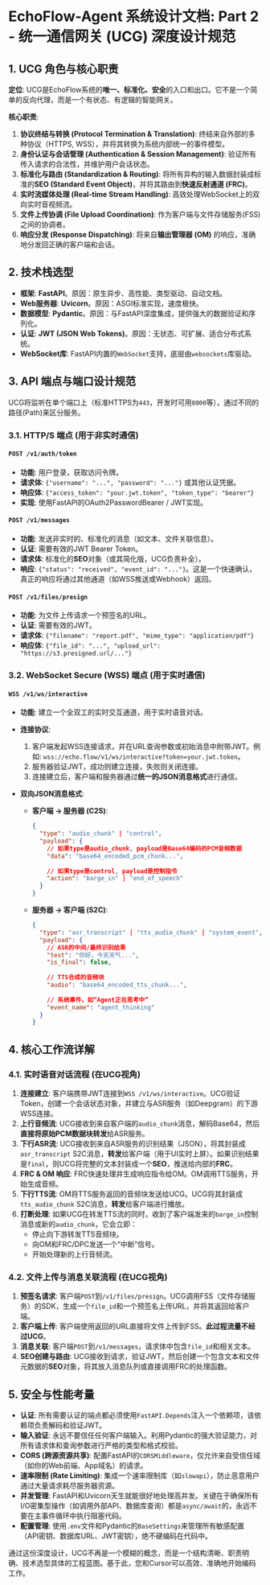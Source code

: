 # **EchoFlow-Agent 系统设计文档: Part 2 - 统一通信网关 (UCG) 深度设计规范**

## 1. UCG 角色与核心职责

**定位**: UCG是EchoFlow系统的**唯一、标准化、安全**的入口和出口。它不是一个简单的反向代理，而是一个有状态、有逻辑的智能网关。

**核心职责**:
1.  **协议终结与转换 (Protocol Termination & Translation)**: 终结来自外部的多种协议（HTTPS, WSS），并将其转换为系统内部统一的事件模型。
2.  **身份认证与会话管理 (Authentication & Session Management)**: 验证所有传入请求的合法性，并维护用户会话状态。
3.  **标准化与路由 (Standardization & Routing)**: 将所有异构的输入数据封装成标准的**SEO (Standard Event Object)**，并将其路由到**快速反射通道 (FRC)**。
4.  **实时流媒体处理 (Real-time Stream Handling)**: 高效处理WebSocket上的双向实时音视频流。
5.  **文件上传协调 (File Upload Coordination)**: 作为客户端与文件存储服务(FSS)之间的协调者。
6.  **响应分发 (Response Dispatching)**: 将来自**输出管理器 (OM)** 的响应，准确地分发回正确的客户端和会话。

## 2. 技术栈选型

*   **框架**: **FastAPI**。原因：原生异步、高性能、类型驱动、自动文档。
*   **Web服务器**: **Uvicorn**。原因：ASGI标准实现，速度极快。
*   **数据模型**: **Pydantic**。原因：与FastAPI深度集成，提供强大的数据验证和序列化。
*   **认证**: **JWT (JSON Web Tokens)**。原因：无状态、可扩展、适合分布式系统。
*   **WebSocket库**: FastAPI内置的`WebSocket`支持，底层由`websockets`库驱动。

## 3. API 端点与端口设计规范

UCG将监听在单个端口上（标准HTTPS为`443`，开发时可用`8000`等），通过不同的路径(Path)来区分服务。

### 3.1. HTTP/S 端点 (用于非实时通信)

#### **`POST /v1/auth/token`**
*   **功能**: 用户登录，获取访问令牌。
*   **请求体**: `{"username": "...", "password": "..."}` 或其他认证凭据。
*   **响应体**: `{"access_token": "your.jwt.token", "token_type": "bearer"}`
*   **实现**: 使用FastAPI的OAuth2PasswordBearer / JWT实现。

#### **`POST /v1/messages`**
*   **功能**: 发送非实时的、标准化的消息（如文本、文件关联信息）。
*   **认证**: 需要有效的JWT Bearer Token。
*   **请求体**: 标准化的**SEO**对象（或其简化版，UCG负责补全）。
*   **响应**: `{"status": "received", "event_id": "..."}`。这是一个快速确认，真正的响应将通过其他通道（如WSS推送或Webhook）返回。

#### **`POST /v1/files/presign`**
*   **功能**: 为文件上传请求一个预签名的URL。
*   **认证**: 需要有效的JWT。
*   **请求体**: `{"filename": "report.pdf", "mime_type": "application/pdf"}`
*   **响应体**: `{"file_id": "...", "upload_url": "https://s3.presigned.url/..."}`

### 3.2. WebSocket Secure (WSS) 端点 (用于实时通信)

#### **`WSS /v1/ws/interactive`**
*   **功能**: 建立一个全双工的实时交互通道，用于实时语音对话。
*   **连接协议**:
    1.  客户端发起WSS连接请求，并在URL查询参数或初始消息中附带JWT。例如: `wss://echo.flow/v1/ws/interactive?token=your.jwt.token`。
    2.  服务器验证JWT，成功则建立连接，失败则关闭连接。
    3.  连接建立后，客户端和服务器通过**统一的JSON消息格式**进行通信。

*   **双向JSON消息格式**:
    *   **客户端 -> 服务器 (C2S)**:
        ```json
        {
          "type": "audio_chunk" | "control",
          "payload": {
            // 如果type是audio_chunk, payload是Base64编码的PCM音频数据
            "data": "base64_encoded_pcm_chunk...", 
            
            // 如果type是control, payload是控制指令
            "action": "barge_in" | "end_of_speech" 
          }
        }
        ```
    *   **服务器 -> 客户端 (S2C)**:
        ```json
        {
          "type": "asr_transcript" | "tts_audio_chunk" | "system_event",
          "payload": {
            // ASR的中间/最终识别结果
            "text": "你好，今天天气...", 
            "is_final": false,
            
            // TTS合成的音频块
            "audio": "base64_encoded_tts_chunk...",
            
            // 系统事件，如“Agent正在思考中”
            "event_name": "agent_thinking"
          }
        }
        ```

## 4. 核心工作流详解

### 4.1. 实时语音对话流程 (在UCG视角)

1.  **连接建立**: 客户端携带JWT连接到`WSS /v1/ws/interactive`。UCG验证Token，创建一个会话状态对象，并建立与ASR服务（如Deepgram）的下游WSS连接。
2.  **上行音频流**: UCG接收到来自客户端的`audio_chunk`消息，解码Base64，然后**直接将原始PCM数据块转发**给ASR服务。
3.  **下行ASR流**: UCG接收到来自ASR服务的识别结果（JSON），将其封装成`asr_transcript` S2C消息，**转发**给客户端（用于UI实时上屏）。如果识别结果是`final`，则UCG将完整的文本封装成一个**SEO**，推送给内部的**FRC**。
4.  **FRC & OM 响应**: FRC快速处理并生成响应指令给OM。OM调用TTS服务，开始生成音频。
5.  **下行TTS流**: OM将TTS服务返回的音频块发送给UCG。UCG将其封装成`tts_audio_chunk` S2C消息，**转发**给客户端进行播放。
6.  **打断处理**: 如果UCG在转发TTS流的同时，收到了客户端发来的`barge_in`控制消息或新的`audio_chunk`，它会立即：
    *   停止向下游转发TTS音频块。
    *   向OM和FRC/DPC发送一个“中断”信号。
    *   开始处理新的上行音频流。

### 4.2. 文件上传与消息关联流程 (在UCG视角)

1.  **预签名请求**: 客户端`POST`到`/v1/files/presign`。UCG调用FSS（文件存储服务）的SDK，生成一个`file_id`和一个预签名上传URL，并将其返回给客户端。
2.  **客户端上传**: 客户端使用返回的URL直接将文件上传到FSS。**此过程流量不经过UCG**。
3.  **消息关联**: 客户端`POST`到`/v1/messages`，请求体中包含`file_id`和相关文本。
4.  **SEO创建与路由**: UCG接收到请求，验证JWT，然后创建一个包含文本和文件元数据的**SEO**对象，将其放入消息队列或直接调用FRC的处理函数。

## 5. 安全与性能考量

*   **认证**: 所有需要认证的端点都必须使用`FastAPI.Depends`注入一个依赖项，该依赖项负责解码和验证JWT。
*   **输入验证**: 永远不要信任任何客户端输入。利用Pydantic的强大验证能力，对所有请求体和查询参数进行严格的类型和格式校验。
*   **CORS (跨源资源共享)**: 配置FastAPI的`CORSMiddleware`，仅允许来自受信任域（如你的Web前端、App域名）的请求。
*   **速率限制 (Rate Limiting)**: 集成一个速率限制库（如`slowapi`），防止恶意用户通过大量请求耗尽服务器资源。
*   **并发管理**: FastAPI和Uvicorn天生就能很好地处理高并发。关键在于确保所有I/O密集型操作（如调用外部API、数据库查询）都是`async/await`的，永远不要在主事件循环中执行阻塞代码。
*   **配置管理**: 使用`.env`文件和Pydantic的`BaseSettings`来管理所有敏感配置（API密钥、数据库URL、JWT密钥），绝不硬编码在代码中。

通过这份深度设计，UCG不再是一个模糊的概念，而是一个结构清晰、职责明确、技术选型具体的工程蓝图。基于此，您和Cursor可以高效、准确地开始编码工作。